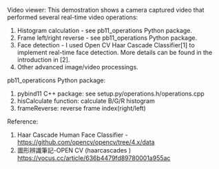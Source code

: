 Video viewer:
This demostration shows a camera captured video that performed several real-time video operations:
1. Histogram calculation - see pb11_operations Python package.
2. Frame left/right reverse - see pb11_operations Python package.
3. Face detection - I used Open CV Haar Cascade Classifier[1] to implement real-time face detection. More details can be found in the introduction in [2].
4. Other advanced image/video processings.

pb11_operaticons Python package:
1. pybind11 C++ package: see setup.py/operations.h/operations.cpp 
2. hisCalculate function: calculate B/G/R histogram
3. frameReverse: reverse frame index(right/left)

Reference:
1. Haar Cascade Human Face Classifier - https://github.com/opencv/opencv/tree/4.x/data
2. 圖形辨識筆記-OPEN CV (haarcascades ) https://vocus.cc/article/636b4479fd89780001a955ac
